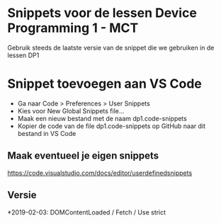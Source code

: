 # Snippets voor de lessen Device Programming 1 - MCT
Gebruik steeds de laatste versie van de snippet die we gebruiken in de lessen DP1

# Snippet toevoegen aan VS Code
* Ga naar Code > Preferences > User Snippets
* Kies voor New Global Snippets file...
* Maak een nieuw bestand met de naam dp1.code-snippets
* Kopier de code van de file dp1.code-snippets op GitHub naar dit bestand in VS Code

## Maak eventueel je eigen snippets 
https://code.visualstudio.com/docs/editor/userdefinedsnippets

## Versie
*2019-02-03: DOMContentLoaded / Fetch / Use strict
